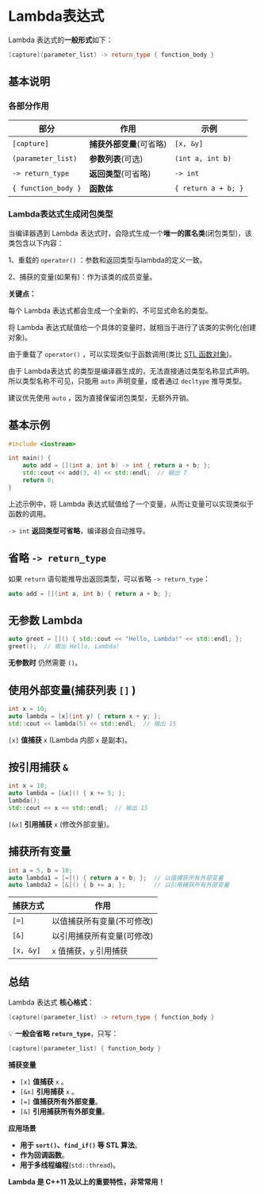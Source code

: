 # Lambda表达式

Lambda 表达式的**一般形式**如下：

```cpp
[capture](parameter_list) -> return_type { function_body }
```

## 基本说明

### 各部分作用

| 部分                | 作用                     | 示例                |
| ------------------- | ------------------------ | ------------------- |
| `[capture]`         | **捕获外部变量**(可省略) | `[x, &y]`           |
| `(parameter_list)`  | **参数列表**(可选)       | `(int a, int b)`    |
| `-> return_type`    | **返回类型**(可省略)     | `-> int`            |
| `{ function_body }` | **函数体**               | `{ return a + b; }` |

### Lambda表达式生成闭包类型

当编译器遇到 Lambda 表达式时，会隐式生成一个**唯一的匿名类**(闭包类型)，该类包含以下内容：

1、重载的 `operator()` ：参数和返回类型与lambda的定义一致。

2、捕获的变量(如果有)：作为该类的成员变量。

**关键点：**

每个 Lambda 表达式都会生成一个全新的、不可显式命名的类型。

将 Lambda 表达式赋值给一个具体的变量时，就相当于进行了该类的实例化(创建对象)。

由于重载了 `operator()` ，可以实现类似于函数调用(类比 [STL 函数对象](STL基础知识梳理总结.md))。

由于 Lambda表达式 的类型是编译器生成的，无法直接通过类型名称显式声明。所以类型名称不可见，只能用 `auto` 声明变量，或者通过 `decltype` 推导类型。

建议优先使用 `auto` ，因为直接保留闭包类型，无额外开销。

## 基本示例

```cpp
#include <iostream>

int main() {
    auto add = [](int a, int b) -> int { return a + b; };
    std::cout << add(3, 4) << std::endl;  // 输出 7
    return 0;
}
```

上述示例中，将 Lambda 表达式赋值给了一个变量，从而让变量可以实现类似于函数的调用。

`-> int` **返回类型可省略**，编译器会自动推导。

## 省略 `-> return_type`

如果 `return` 语句能推导出返回类型，可以省略 `-> return_type`：

```cpp
auto add = [](int a, int b) { return a + b; };
```

## 无参数 Lambda

```cpp
auto greet = []() { std::cout << "Hello, Lambda!" << std::endl; };
greet();  // 输出 Hello, Lambda!
```

**无参数时** 仍然需要 `()`。

## 使用外部变量(捕获列表 `[]` )

```cpp
int x = 10;
auto lambda = [x](int y) { return x + y; };
std::cout << lambda(5) << std::endl;  // 输出 15
```

`[x]` **值捕获** `x` (Lambda 内部 `x` 是副本)。

## 按引用捕获 `&`

```cpp
int x = 10;
auto lambda = [&x]() { x += 5; };
lambda();
std::cout << x << std::endl;  // 输出 15
```

`[&x]` **引用捕获** `x` (修改外部变量)。

## 捕获所有变量

```cpp
int a = 5, b = 10;
auto lambda1 = [=]() { return a + b; };  // 以值捕获所有外部变量
auto lambda2 = [&]() { b += a; };        // 以引用捕获所有外部变量
```

| 捕获方式  | 作用                       |
| --------- | -------------------------- |
| `[=]`     | 以值捕获所有变量(不可修改) |
| `[&]`     | 以引用捕获所有变量(可修改) |
| `[x, &y]` | `x` 值捕获，`y` 引用捕获   |

## 总结

Lambda 表达式 **核心格式**：

```cpp
[capture](parameter_list) -> return_type { function_body }
```

💡 **一般会省略 `return_type`**，只写：

```cpp
[capture](parameter_list) { function_body }
```

**捕获变量**

- `[x]` **值捕获** `x` 。
- `[&x]` **引用捕获** `x` 。
- `[=]` **值捕获所有外部变量**。
- `[&]` **引用捕获所有外部变量**。

**应用场景**

- **用于 `sort()`、`find_if()` 等 STL 算法**。
- **作为回调函数**。
- **用于多线程编程**(`std::thread`)。

**Lambda 是 C++11 及以上的重要特性，非常常用！**

